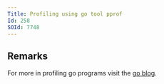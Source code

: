 ```yaml
---
Title: Profiling using go tool pprof
Id: 258
SOId: 7748
---
```

## Remarks
For more in profiling go programs visit the [go blog](https://blog.golang.org/profiling-go-programs).
